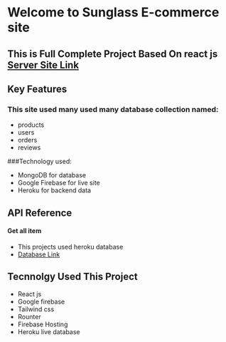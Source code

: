 
# Welcome to Sunglass E-commerce site 

## This is Full Complete Project Based On react js [Server Site Link](https://vast-plains-22065.herokuapp.com)

## Key Features

### This site used many used many database collection named: 
- products
- users
- orders
- reviews

###Technology used:
- MongoDB for database
- Google Firebase for live site
- Heroku for backend data

  
## API Reference

#### Get all item
- This projects used heroku database 
- [Database Link](https://vast-plains-22065.herokuapp.com)

  
## Tecnnolgy Used This Project

- React js
- Google firebase
- Tailwind css
- Rounter
- Firebase Hosting
- Heroku live database



  